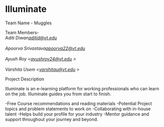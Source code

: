 # Illuminate
Team Name - Muggles

Team Members- 
 <br>*Aditi Diwan<aditid@vt.edu>*<br>
 <br>*Apoorva Srivastava<apoorva22@vt.edu>*<br>
 <br>*Ayush Roy <ayushroy24@vt.edu >*<br>
 <br>*Varshita Usem <varshitau@vt.edu >*<br>
 
Project Description

Illuminate is an e-learning platform for working professionals who can learn on the job. Illuminate guides you from start to finish.  

-Free Course recommendations and reading materials
-Potential Project topics and problem statements to work on 
-Collaborating with in-house talent
-Helps build your profile for your industry 
-Mentor guidance and support throughout your journey and beyond.
